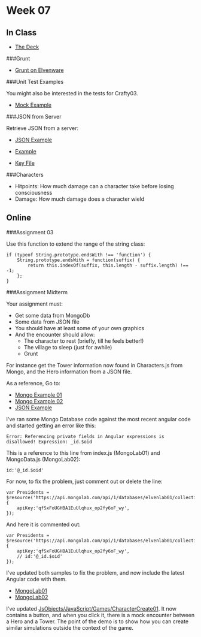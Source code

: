 Week 07
=======

In Class
--------

- [The Deck](http://bit.ly/172VnGB)

###Grunt

- [Grunt on Elvenware](http://elvenware.com/charlie/development/web/UnitTests/Grunt.html)

###Unit Test Examples

You might also be interested in the tests for Crafty03. 

- [Mock Example](/charlie/development/web/JavaScript/Angular.html#basicMock)

###JSON from Server

Retrieve JSON from a server:

- [JSON Example](/charlie/development/web/JavaScript/Angular.html#jsonFromServer)

- [Example](https://github.com/charliecalvert/JsObjects/tree/master/JavaScript/Design/JsonFromServer)
- [Key File](https://github.com/charliecalvert/JsObjects/blob/master/JavaScript/Design/JsonFromServer/index.js)

###Characters

- Hitpoints: How much damage can a character take before losing consciousness
- Damage: How much damage does a character wield

Online
------

###Assignment 03

Use this function to extend the range of the string class:

```
if (typeof String.prototype.endsWith !== 'function') {
    String.prototype.endsWith = function(suffix) {
        return this.indexOf(suffix, this.length - suffix.length) !== -1;
    };
}
```

###Assignment Midterm

Your assignment must:

- Get some data from MongoDb
- Some data from JSON file
- You should have at least some of your own graphics
- And the encounter should allow:
	- The character to rest (briefly, till he feels better!)
	- The village to sleep (just for awhile)
	- Grunt
	
For instance get the Tower information now found in Characters.js 
from Mongo, and the Hero information from a JSON file.

As a reference, Go to:

- [Mongo Example 01](https://github.com/charliecalvert/JsObjects/tree/master/Data/MongoLab01)
- [Mongo Example 02](https://github.com/charliecalvert/JsObjects/tree/master/Data/MongoLab02)
- [JSON Example](https://github.com/charliecalvert/JsObjects/tree/master/JavaScript/Design/JsonFromServer)

I've ran some Mongo Database code against the most recent angular
code and started getting an error like this:

	Error: Referencing private fields in Angular expressions is disallowed! Expression: _id.$oid

This is a reference to this line from index.js (MongoLab01) and 
MongoData.js (MongoLab02):

	id:'@_id.$oid'

For now, to fix the problem, just comment out or delete the line:

```
var Presidents = $resource('https://api.mongolab.com/api/1/databases/elvenlab01/collections/Presidents/:id', {
	apiKey:'qfSxFoUGHBA1EuUlqhux_op2fy6oF_wy',     
});
```

And here it is commented out:

```
var Presidents = $resource('https://api.mongolab.com/api/1/databases/elvenlab01/collections/Foo/:id', {      
	apiKey:'qfSxFoUGHBA1EuUlqhux_op2fy6oF_wy',
	// id:'@_id.$oid'
});
```

I've updated both samples to fix the problem, and now include the
latest Angular code with them.

- [MongoLab01](https://github.com/charliecalvert/JsObjects/tree/master/Data/MongoLab01)
- [MongoLab02](https://github.com/charliecalvert/JsObjects/tree/master/Data/MongoLab02)

I've updated [JsObjects/JavaScript/Games/CharacterCreate01](https://github.com/charliecalvert/JsObjects/tree/master/JavaScript/Games/CharacterCreate01). It now contains
a button, and when you click it, there is a mock encounter between 
a Hero and a Tower. The point of the demo is to show how you can 
create similar simulations outside the context of the game. 

